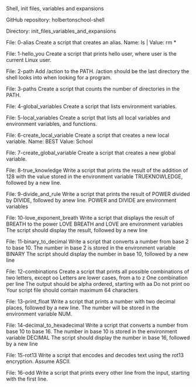 Shell, init files, variables and expansions

GitHub repository: holbertonschool-shell

Directory: init_files_variables_and_expansions

File: 0-alias
Create a script that creates an alias. Name: ls | Value: rm *

File: 1-hello_you
Create a script that prints hello user, where user is the current Linux user.

File: 2-path
Add /action to the PATH. /action should be the last directory the shell looks into when looking for a program.

File: 3-paths
Create a script that counts the number of directories in the PATH.

File: 4-global_variables
Create a script that lists environment variables.

File: 5-local_variables
Create a script that lists all local variables and environment variables, and functions.

File: 6-create_local_variable
Create a script that creates a new local variable.
Name: BEST
Value: School

File: 7-create_global_variable
Create a script that creates a new global variable.

File: 8-true_knowledge
Write a script that prints the result of the addition of 128 with the value stored in the environment variable TRUEKNOWLEDGE, followed by a new line.

File: 9-divide_and_rule
Write a script that prints the result of POWER divided by DIVIDE, followed by anew line. POWER and DIVIDE are environment variables

File: 10-love_exponent_breath
Write a script that displays the result of BREATH to the power LOVE
BREATH and LOVE are environment variables
The script should display the result, followed by a new line

File: 11-binary_to_decimal
Write a script that converts a number from base 2 to base 10.
The number in base 2 is stored in the environment variable BINARY
The script should display the number in base 10, followed by a new line

File: 12-combinations
Create a script that prints all possible combinations of two letters, except oo
Letters are lower cases, from a to z
One combination per line
The output should be alpha ordered, starting with aa
Do not print oo
Your script file should contain maximum 64 characters

File: 13-print_float
Write a script that prints a number with two decimal places, followed by a new line.
The number will be stored in the environment variable NUM.

File: 14-decimal_to_hexadecimal
Write a script that converts a number from base 10 to base 16.
The number in base 10 is stored in the environment variable DECIMAL
The script should display the number in base 16, followed by a new line

File: 15-rot13
Write a script that encodes and decodes text using the rot13 encryption. Assume ASCII.

File: 16-odd
Write a script that prints every other line from the input, starting with the first line.
